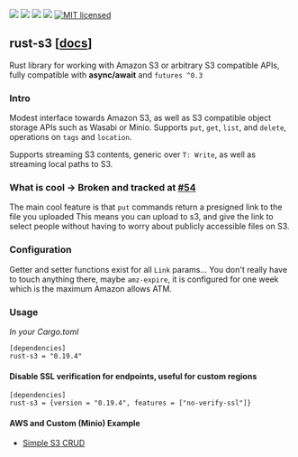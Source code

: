 [![](https://camo.githubusercontent.com/2fee3780a8605b6fc92a43dab8c7b759a274a6cf/68747470733a2f2f696d672e736869656c64732e696f2f62616467652f72757374632d737461626c652d627269676874677265656e2e737667)](https://www.rust-lang.org/downloads.html)
[![](https://travis-ci.org/durch/rust-s3.svg?branch=master)](https://travis-ci.org/durch/rust-s3)
[![](http://meritbadge.herokuapp.com/rust-s3)](https://crates.io/crates/rust-s3)
![](https://img.shields.io/crates/d/rust-s3.svg)
[![MIT licensed](https://img.shields.io/badge/license-MIT-blue.svg)](https://github.com/durch/rust-s3/blob/master/LICENSE.md)
<!-- [![Join the chat at https://gitter.im/durch/rust-s3](https://badges.gitter.im/durch/rust-s3.svg)](https://gitter.im/durch/rust-s3?utm_source=badge&utm_medium=badge&utm_campaign=pr-badge&utm_content=badge) -->
## rust-s3 [[docs](https://durch.github.io/rust-s3/)]

Rust library for working with Amazon S3 or arbitrary S3 compatible APIs, fully compatible with **async/await** and `futures ^0.3`

### Intro
Modest interface towards Amazon S3, as well as S3 compatible object storage APIs such as Wasabi or Minio.
Supports `put`, `get`, `list`, and `delete`, operations on `tags` and `location`.

Supports streaming S3 contents, generic over `T: Write`, as well as streaming local paths to S3.

### What is cool -> Broken and tracked at [#54](https://github.com/durch/rust-s3/issues/54)

The main cool feature is that `put` commands return a presigned link to the file you uploaded
This means you can upload to s3, and give the link to select people without having to worry about publicly accessible files on S3.

### Configuration

Getter and setter functions exist for all `Link` params... You don't really have to touch anything there, maybe `amz-expire`,
it is configured for one week which is the maximum Amazon allows ATM.

### Usage

*In your Cargo.toml*

```
[dependencies]
rust-s3 = "0.19.4"
```

#### Disable SSL verification for endpoints, useful for custom regions
```
[dependencies]
rust-s3 = {version = "0.19.4", features = ["no-verify-ssl"]}
```

#### AWS and Custom (Minio) Example

+ [Simple S3 CRUD](https://github.com/durch/rust-s3/blob/master/s3/bin/simple_crud.rs)

